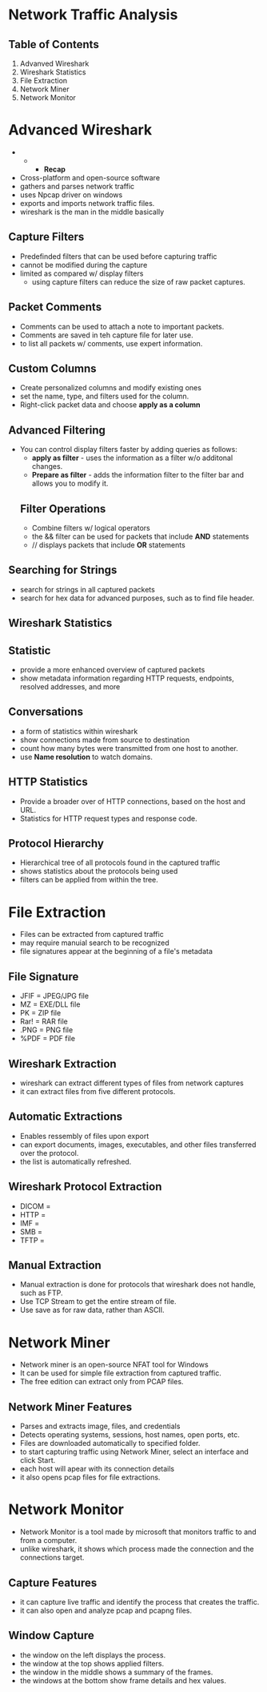 # Network Traffic Analysis
## Table of Contents
1. Advanved Wireshark
2. Wireshark Statistics
3. File Extraction
4. Network Miner
5. Network Monitor
# Advanced Wireshark
- - - **Recap** 
- Cross-platform and open-source software
- gathers and parses network traffic
- uses Npcap driver on windows
- exports and imports network traffic files.
- wireshark is the man in the middle basically
## Capture Filters
- Predefinded filters that can be used before capturing traffic
- cannot be modified during the capture
- limited as compared w/ display filters
    - using capture filters can reduce the size of raw packet captures.
## Packet Comments
- Comments can be used to attach a note to important packets.
- Comments are saved in teh capture file for later use.
- to list all packets w/ comments, use expert information.
## Custom Columns
- Create personalized columns and modify existing ones
- set the name, type, and filters used for the column.
- Right-click packet data and choose **apply as a column**
## Advanced Filtering
- You can control display filters faster by adding queries as follows:
    - **apply as filter** - uses the information as a filter w/o additonal changes.
    - **Prepare as filter** - adds the information filter to the filter bar and allows you to modify it.
    ## Filter Operations
    - Combine filters w/ logical operators
    - the && filter can be used for packets that include **AND** statements
    - // displays packets that include **OR** statements
## Searching for Strings
- search for strings in all captured packets
- search for hex data for advanced purposes, such as to find file header.
## Wireshark Statistics
## Statistic
- provide a more enhanced overview of captured packets
- show metadata information regarding HTTP requests, endpoints, resolved addresses, and more
## Conversations
- a form of statistics within wireshark
- show connections made from source to destination
- count how many bytes were transmitted from one host to another.
- use **Name resolution** to watch domains.
## HTTP Statistics
- Provide a broader over of HTTP connections, based on the host and URL.
- Statistics for HTTP request types and response code.
## Protocol Hierarchy
- Hierarchical tree of all protocols found in the captured traffic
- shows statistics about the protocols being used
- filters can be applied from within the tree.
# File Extraction

- Files can be extracted from captured traffic
- may require manuial search to be recognized
- file signatures appear at the beginning of a file's metadata
## File Signature
- JFIF = JPEG/JPG file
- MZ = EXE/DLL file
- PK = ZIP file
- Rar! = RAR file
- .PNG = PNG file
- %PDF = PDF file
## Wireshark Extraction
- wireshark can extract different types of files from network captures
- it can extract files from five different protocols.
## Automatic Extractions
- Enables ressembly of files upon export
- can export documents, images, executables, and other files transferred over the protocol.
- the list is automatically refreshed.
## Wireshark Protocol Extraction
- DICOM = 
- HTTP =
- IMF = 
- SMB =
- TFTP = 
## Manual Extraction
- Manual extraction is done for protocols that wireshark does not handle, such as FTP.
- Use TCP Stream to get the entire stream of file.
- Use save as for raw data, rather than ASCII.
# Network Miner
- Network miner is an open-source NFAT tool for Windows
- It can be used for simple file extraction from captured traffic.
- The free edition can extract only from PCAP files.
## Network Miner Features
- Parses and extracts image, files, and credentials
- Detects operating systems, sessions, host names, open ports, etc.
- Files are downloaded automatically to specified folder.
- to start capturing traffic using Network Miner, select an interface and click Start.
- each host will apear with its connection details
- it also opens pcap files for file extractions.
# Network Monitor
- Network Monitor is a tool made by microsoft that monitors traffic to and from a computer.
- unlike wireshark, it shows which process made the connection and the connections target.
## Capture Features
- it can capture live traffic and identify the process that creates the traffic.
- it can also open and analyze pcap and pcapng files.
## Window Capture
- the window on the left displays the process.
- the window at the top shows applied filters.
- the window in the middle shows a summary of the frames.
- the windows at the bottom show frame details and hex values.
